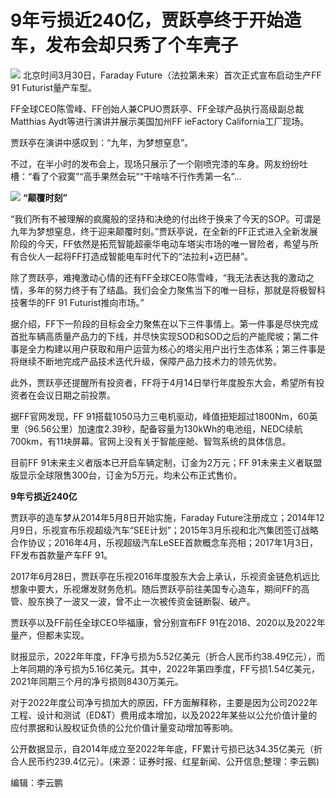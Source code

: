 # 9年亏损近240亿，贾跃亭终于开始造车，发布会却只秀了个车壳子

![](https://inews.gtimg.com/om_bt/OiTZ19h3i02J5IGL57s-xS_1Ju-3rUfxvOeMtwoRh_hUAAA/1000)
北京时间3月30日，Faraday Future（法拉第未来）首次正式宣布启动生产FF 91 Futurist量产车型。

FF全球CEO陈雪峰、FF创始人兼CPUO贾跃亭、FF全球产品执行高级副总裁Matthias Aydt等进行演讲并展示美国加州FF ieFactory
California工厂现场。

贾跃亭在演讲中感叹到：“九年，为梦想窒息”。

不过，在半小时的发布会上，现场只展示了一个刚喷完漆的车身。网友纷纷吐槽：“看了个寂寞”“高手果然会玩”“干啥啥不行作秀第一名”…

![](https://inews.gtimg.com/om_bt/OnveM3Gne0jubJKyjrESpQhLfSx84LMJHJRop426No6rsAA/1000)
**“颠覆时刻”**

“我们所有不被理解的疯魔般的坚持和决绝的付出终于换来了今天的SOP。可谓是九年为梦想窒息，终于迎来颠覆时刻。”贾跃亭说，在全新的FF正式进入全新发展阶段的今天，FF依然是拓荒智能超豪华电动车塔尖市场的唯一冒险者，希望与所有合伙人一起将FF打造成智能电车时代下的“法拉利+迈巴赫”。

除了贾跃亭，难掩激动心情的还有FF全球CEO陈雪峰，“我无法表达我的激动之情，多年的努力终于有了结晶。我们会全力聚焦当下的唯一目标，那就是将极智科技奢华的FF
91 Futurist推向市场。”

据介绍，FF下一阶段的目标会全力聚焦在以下三件事情上。第一件事是尽快完成首批车辆高质量产品力的下线，并尽快实现SOD和SOD之后的产能爬坡；第二件事是全力构建以用户获取和用户运营为核心的塔尖用户出行生态体系；第三件事是将继续不断地完成产品技术迭代升级，保障产品力技术力的领先优势。

此外，贾跃亭还提醒所有投资者，FF将于4月14日举行年度股东大会，希望所有投资者在会议日期之前投票。

据FF官网发现，FF
91搭载1050马力三电机驱动，峰值扭矩超过1800Nm，60英里（96.56公里）加速度2.39秒，配备容量为130kWh的电池组，NEDC续航700km，有11块屏幕。官网上没有关于智能座舱、智驾系统的具体信息。

目前FF 91未来主义者版本已开启车辆定制，订金为2万元；FF 91未来主义者联盟版显示全球限售300台，订金为5万元，均未公布正式售价。

**9年亏损近240亿**

贾跃亭的造车梦从2014年5月8日开始实施，Faraday
Future注册成立；2014年12月9日，乐视宣布乐视超级汽车“SEE计划”；2015年3月乐视和北汽集团签订战略合作协议；2016年4月，乐视超级汽车LeSEE首款概念车亮相；2017年1月3日，FF发布首款量产车FF
91。

2017年6月28日，贾跃亭在乐视2016年度股东大会上承认，乐视资金链危机远比想象中要大，乐视爆发财务危机。随后贾跃亭前往美国专心造车，期间FF的高管、股东换了一波又一波，曾不止一次被传资金链断裂、破产。

贾跃亭以及FF前任全球CEO毕福康，曾分别宣布FF 91在2018、2020以及2022年量产，但都未实现。

财报显示，2022年年度，FF净亏损为5.52亿美元（折合人民币约38.49亿元），而上年同期的净亏损为5.16亿美元。其中，2022年第四季度，FF亏损1.54亿美元，2021年同期三个月的净亏损则8430万美元。

对于2022年度公司净亏损加大的原因，FF方面解释称，主要是因为公司2022年工程、设计和测试（ED&T）费用成本增加，以及2022年某些以公允价值计量的应付票据和认股权证负债的公允价值计量变动增加等影响。

公开数据显示，自2014年成立至2022年年底，FF累计亏损已达34.35亿美元（折合人民币约239.4亿元）。(来源：证券时报、红星新闻、公开信息;整理：李云鹏)

编辑：李云鹏

